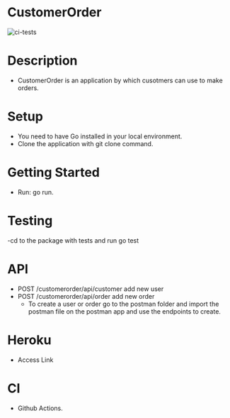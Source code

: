 # CustomerOrder
![ci-tests](https://github.com/vicanyango/CustomerOrder/actions/workflows/ci.yml/badge.svg)

# Description

- CustomerOrder is an application by which cusotmers can use to make orders.

# Setup
- You need to have Go installed in your local environment.
- Clone the application with git clone command.

# Getting Started
- Run: go run.

# Testing

-cd to the package with tests and run go test

# API
- POST /customerorder/api/customer  add new user
- POST /customerorder/api/order   add new order
   - To create a user or order go to the postman folder and import the postman file on the postman app and use the endpoints to create.

# Heroku
- Access Link

# CI
- Github Actions.

